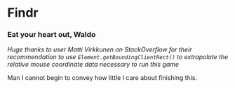 # Findr
### Eat your heart out, Waldo

*Huge thanks to user Matti Virkkunen on StackOverflow for their recommendation to use
`Element.getBoundingClientRect()` to extrapolate the relative mouse coordinate data
necessary to run this game*

Man I cannot begin to convey how little I care about finishing this.

